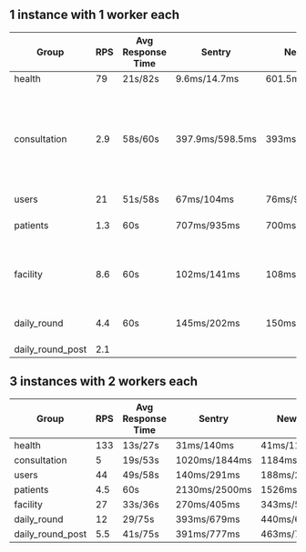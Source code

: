 ## 1 instance with 1 worker each

| Group            | RPS | Avg Response Time | Sentry          | New Relic       | Notes                                                                         |
| ---------------- | --- | ----------------- | --------------- | --------------- | ----------------------------------------------------------------------------- |
| health           | 79  | 21s/82s           | 9.6ms/14.7ms    | 601.5ms/721.9ms |                                                                               |
| consultation     | 2.9 | 58s/60s           | 397.9ms/598.5ms | 393ms/606ms     | Response time rises constantly until the server crashers at about 1350 users. |
| users            | 21  | 51s/58s           | 67ms/104ms      | 76ms/99ms       |                                                                               |
| patients         | 1.3 | 60s               | 707ms/935ms     | 700ms/2259ms    | crashes at 1600 users                                                         |
| facility         | 8.6 | 60s               | 102ms/141ms     | 108ms/145ms     | crashes when response times hit 60s                                           |
| daily_round      | 4.4 | 60s               | 145ms/202ms     | 150ms/227ms     | craashes at 1900 users                                                        |
| daily_round_post | 2.1 |                   |                 |                 |                                                                               |

## 3 instances with 2 workers each

| Group            | RPS | Avg Response Time | Sentry        | New Relic     | Notes |
| ---------------- | --- | ----------------- | ------------- | ------------- | ----- |
| health           | 133 | 13s/27s           | 31ms/140ms    | 41ms/118.9ms  |       |
| consultation     | 5   | 19s/53s           | 1020ms/1844ms | 1184ms/1213ms |       |
| users            | 44  | 49s/58s           | 140ms/291ms   | 188ms/291ms   |       |
| patients         | 4.5 | 60s               | 2130ms/2500ms | 1526ms/2132ms |       |
| facility         | 27  | 33s/36s           | 270ms/405ms   | 343ms/529ms   |       |
| daily_round      | 12  | 29/75s            | 393ms/679ms   | 440ms/613ms   |       |
| daily_round_post | 5.5 | 41s/75s           | 391ms/777ms   | 463ms/705ms   |       |
